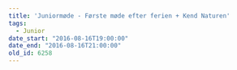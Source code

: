 ```yaml
---
title: 'Juniormøde - Første møde efter ferien + Kend Naturen'
tags:
  - Junior
date_start: "2016-08-16T19:00:00"
date_end: "2016-08-16T21:00:00"
old_id: 6258
---
```

